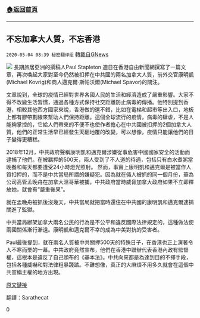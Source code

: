 ###  [:house:返回首頁](https://github.com/ourhimalayas/txt)
---

## 不忘加拿大人質，不忘香港
`2020-05-04 08:39 秘密翻译组` [轉載自GNews](https://gnews.org/zh-hant/193695/)

![](https://s3.amazonaws.com/gnews-media-offload/wp-content/uploads/2020/05/04080501/Picture-1-37.png)
長期旅居亞洲的撰稿人Paul Stapleton 週日在香港自由新聞網撰寫了一篇文章，再次喚起大家對至今仍然被扣押在中共國的兩名加拿大人質，前外交官康明凱(Michael Kovrig)和商人邁克爾·斯帕沃爾(Michael Spavor)的關注。

文章說到，全球的疫情已經對世界各國人民的生活和經濟造成了嚴重影響。大家不得不改變生活習慣，通過各種方式保持社交距離防止病毒的傳播。他特別提到香港，相較其他西方國家來說，香港做的還不錯，比如在電梯和超市等出入口，地板上都有膠帶劃線來幫助人們保持距離。這個全球流行的疫情，病毒的肆虐，不是人能夠掌控的，它給人們帶來的不便不也使作者擔心在中共國被扣押的2個加拿大人質，他們的正常生活早已經發生天翻地覆的改變，可以想像，疫情只能讓他們的日子變得更糟糕。

2018年12月，中共政府聲稱康明凱和邁克爾涉嫌從事危害中國國家安全的活動而逮捕了他們。在被羈押的500天，兩人受到了不人道的待遇，包括只有白水煮粥當晚餐和每天都要遭受24小時燈光照射。
然而，事實上康明凱和邁克爾是被當作人質扣押的，而不是中共當局所謂的嫌疑犯。因為就在倆人被抓的同一個月份，華為公司高管孟晚舟在加拿大溫哥華被捕，中共政府當時威脅加拿大政府如果不立即釋放她，就會有“嚴重後果”。

就在孟晚舟被抓後沒幾天，中共當局就把當時還住在中共國的康明凱和邁克爾逮捕關進了監獄。

中共當局綁架加拿大兩名公民的行為是不公平和違反國際法律規定的，這種做法使兩國關係漸行漸遠。康明凱和邁克爾不幸的成為中美對抗的受害者。

Paul最後提到，就在兩名人質被中共關押500天的特殊日子，在香港也正上演著令人不寒而栗的一幕。中共政府竟然宣布，他們在香港中聯辦代表香港內政有監督權，這根本是違反了自己頒布的《基本法》。中共向來都是為達到目的不擇手段，包括各種威嚇和對法律粗暴踐踏。不難想像，真正的大麻煩不用多久就會在這個中共宣稱主權的地方出現。

[原文鏈接](https://hongkongfp.com/2020/05/03/during-virus-lockdown-lets-remember-chinas-canadian-hostages-michael-kovrig-and-michael-spavor/)

翻譯：Sarathecat

0
